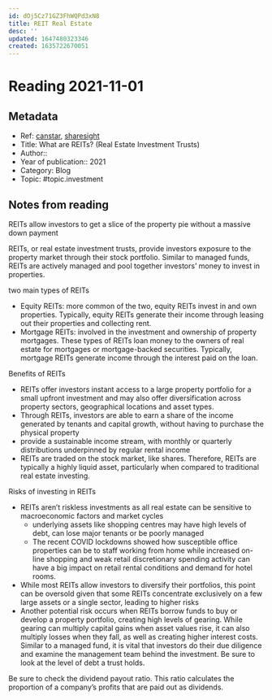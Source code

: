```yaml
---
id: dOj5Cz71GZ3FhWQPd3xN8
title: REIT Real Estate
desc: ''
updated: 1647480323346
created: 1635722670051
---
```

# Reading 2021-11-01

## Metadata

- Ref: [canstar](https://www.canstar.com.au/investor-hub/real-estate-investment-trusts/), [sharesight](https://www.sharesight.com/blog/real-estate-investment-trust-reit/)
- Title: What are REITs? (Real Estate Investment Trusts)
- Author:: 
- Year of publication:: 2021
- Category: Blog
- Topic: #topic.investment

## Notes from reading

REITs allow investors to get a slice of the property pie without a massive down payment

REITs, or real estate investment trusts, provide investors exposure to the property market through their stock portfolio. Similar to managed funds, REITs are actively managed and pool together investors’ money to invest in properties.

two main types of REITs
- Equity REITs: more common of the two, equity REITs invest in and own properties. Typically, equity REITs generate their income through leasing out their properties and collecting rent.
- Mortgage REITs: involved in the investment and ownership of property mortgages. These types of REITs loan money to the owners of real estate for mortgages or mortgage-backed securities. Typically, mortgage REITs generate income through the interest paid on the loan.

Benefits of REITs
- REITs offer investors instant access to a large property portfolio for a small upfront investment and may also offer diversification across property sectors, geographical locations and asset types.
- Through REITs, investors are able to earn a share of the income generated by tenants and capital growth, without having to purchase the physical property
- provide a sustainable income stream, with monthly or quarterly distributions underpinned by regular rental income
- REITs are traded on the stock market, like shares. Therefore, REITs are typically a highly liquid asset, particularly when compared to traditional real estate investing.

Risks of investing in REITs
- REITs aren’t riskless investments as all real estate can be sensitive to macroeconomic factors and market cycles
    - underlying assets like shopping centres may have high levels of debt, can lose major tenants or be poorly managed
    - The recent COVID lockdowns showed how susceptible office properties can be to staff working from home while increased on-line shopping and weak retail discretionary spending activity can have a big impact on retail rental conditions and demand for hotel rooms.
- While most REITs allow investors to diversify their portfolios, this point can be oversold given that some REITs concentrate exclusively on a few large assets or a single sector, leading to higher risks
- Another potential risk occurs when REITs borrow funds to buy or develop a property portfolio, creating high levels of gearing. While gearing can multiply capital gains when asset values rise, it can also multiply losses when they fall, as well as creating higher interest costs.  
Similar to a managed fund, it is vital that investors do their due diligence and examine the management team behind the investment. Be sure to look at the level of debt a trust holds.  

Be sure to check the dividend payout ratio. This ratio calculates the proportion of a company’s profits that are paid out as dividends.
